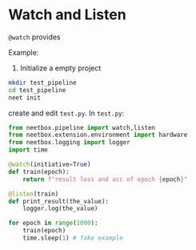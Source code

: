 # Watch and Listen

`@watch` provides

Example:

1. Initialize a empty project
```bash
mkdir test_pipeline
cd test_pipeline
neet init
```
create and edit `test.py`. In `test.py`:
```python
from neetbox.pipeline import watch,listen
from neetbox.extension.environment import hardware
from neetbox.logging import logger
import time

@watch(initiative=True)
def train(epoch):
    return f"result loss and acc of epoch {epoch}"

@listen(train)
def print_result(the_value):
    logger.log(the_value)

for epoch in range(1000):
    train(epoch)
    time.sleep(1) # fake example
```
